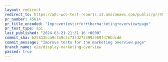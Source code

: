 ```yaml
---
layout: redirect
redirect_to: https://a8c-woo-test-reports.s3.amazonaws.com/public/pr/45814/api/index.html
pr_number: 45814
pr_title_encoded: "Improve+tests+for+the+marketing+overview+page"
pr_test_type: api
last_published: "2024-03-21 21:31:16 +0000"
commit_sha: b25833bca9c349c3c733d272399a969fd76bdcdd
commit_message: "Improve tests for the marketing overview page"
branch_name: e2e/display-marketing-overview
passed: true
---
```

